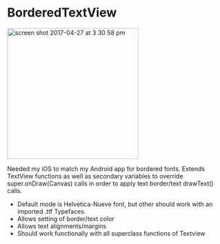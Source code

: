 # BorderedTextView
<img width="304" alt="screen shot 2017-04-27 at 3 30 58 pm" src="https://cloud.githubusercontent.com/assets/11773312/25507177/593a4a5e-2b5f-11e7-89b3-504dbb7b1c12.png">

Needed my iOS to match my Android app for bordered fonts.  Extends TextView functions as well as secondary variables to override super.onDraw(Canvas) calls in order to apply text border/text drawText() calls.
- Default mode is Helvetica-Nueve font, but other should work with an imported .ttf Typefaces.
- Allows setting of border/text color
- Allows text alignments/margins
- Should work functionally with all superclass functions of Textview
